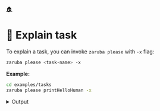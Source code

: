 <!--startTocHeader-->
[🏠](README.md)
# 🔎 Explain task
<!--endTocHeader-->

To explain a task, you can invoke `zaruba please` with `-x` flag:

```bash
zaruba please <task-name> -x
```

__Example:__

<!--startCode-->
```bash
cd examples/tasks
zaruba please printHelloHuman -x
```
 
<details>
<summary>Output</summary>
 
```````
## Information

File Location:

    /home/gofrendi/zaruba/docs/examples/tasks/index.zaruba.yaml

Should Sync Env:

    false

Type:

    command


## Start

* `bash`
* `-c`
* `echo ${GREETINGS} ${ZARUBA_INPUT_HUMAN_NAME}`


## Inputs


### Inputs.humanName

Prompt:

    Your name

Default Value:

    human

Secret:

    false


## Envs


### Envs.GREETINGS

From:

    GREETINGS

Default:

    hello
```````
</details>
<!--endCode-->


<!--startTocSubTopic-->
<!--endTocSubTopic-->